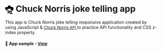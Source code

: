 # <span><img src="./images/chuck-logo.png" alt=logo style="height: 1em; vertical-align: middle;"></span> Chuck Norris joke telling app

This app is Chuck Norris joke telling responsive application created by using JavaScript & <a href="https://api.chucknorris.io/" style="font-size:small;">Chuck Norris API </a> to practice API functionality and CSS z-index property.

<h4>🔹 App sample - <a href="https://simonakom.github.io/chuck-norris-jokes/index.html" style="font-size:small;">View</a><h4>




